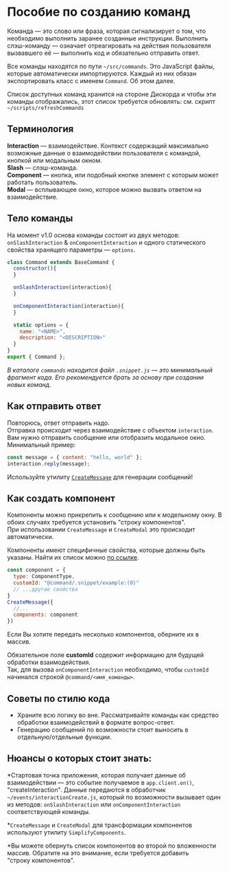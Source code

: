 # Пособие по созданию команд
Команда — это слово или фраза, которая сигнализирует о том, что необходимо выполнить заранее созданные инструкции. Выполнить слэш-команду — означает отреагировать на действия пользователя вызвавшего её — выполнить код и обязательно отправить ответ.
  
Все команды находятся по пути `~/src/commands`. Это JavaScript файлы, которые автоматически импортируются. Каждый из них обязан экспортировать класс с именем `Command`. Об этом далее. 
  
Список доступных команд хранится на стороне Дискорда и чтобы эти команды отображались, этот список требуется обновлять: см. скрипт `~/scripts/refreshCommands`  
## Терминология
**Interaction** — взаимодействие. Контекст содержащий максимально возможные данные о взаимодействии пользователя с командой, кнопкой или модальным окном.  
**Slash** — слэш-команда.  
**Component** — кнопка, или подобный кнопке элемент с которым может работать пользователь.  
**Modal** — всплывающее окно, которое можно вызвать ответом на взаимодействие.
## Тело команды 
На момент v1.0 основа команды состоит из двух методов: `onSlashInteraction` & `onComponentInteraction` и одного статического свойства хранящего параметры — `options`.
```js
class Command extends BaseCommand {
  constructor(){
  }

  onSlashInteraction(interaction){
  }

  onComponentInteraction(interaction){
  }

  static options = {
    name: "<NAME>",
    description: "<DESCRIPTION>"
  }
}
export { Command };
```
_В каталоге `commands` находится файл `.snippet.js` — это минимальный фрагмент кода. Его рекомендуется брать за основу при создании новых команд._


## Как отправить ответ
Повторюсь, ответ отправить надо.  
Отправка происходит через взаимодействие с объектом `interaction`. Вам нужно отправить сообщение или отобразить модальное окно.  
Минимальный пример:  
```js
const message = { content: "hello, world" };
interaction.reply(message);
```
Используйте утилиту [`CreateMessage`]() для генерации сообщений!

## Как создать компонент
Компоненты можно прикрепить к сообщению или к модельному окну. В обоих случаях требуется установить "строку компонентов".  
При использовании `CreateMessage` и `CreateModal` это происходит автоматически.  
  
Компоненты имеют специфичные свойства, которые должны быть указаны. Найти их список можно [по ссылке](https://discord.com/developers/docs/interactions/message-components).
```js
const component = {
  type: ComponentType,
  customId: "@command/.snippet/example:(0)"
  // ...другие свойства 
}
CreateMessage({
  //...
  components: component
})
```
Если Вы хотите передать несколько компонентов, оберните их в массив.  
  
Обязательное поле **customId** содержит информацию для будущей обработки взаимодействия.  
Так, для вызова `onComponentInteraction` необходимо, чтобы `customId` начинался строкой `@command/<имя_команды>`.  

## Советы по стилю кода
- Храните всю логику во вне. Рассматривайте команды как средство обработки взаимодействий в формате вопрос-ответ.
- Генерацию сообщений по возможности стоит выносить в отдельную/отдельные функции. 
 
## Нюансы о которых стоит знать:
\*Стартовая точка приложения, которая получает данные об взаимодействии — это событие получаемое в `app.client.on()`, "createInteraction". Данные передаются в обработчик `~/events/interactionCreate.js`, который по возможности вызывает один из методов: `onSlashInteraction` или `onComponentInteraction` соответствующей команды.  
  
\*`CreateMessage` и `CreateModal` для трансформации компонентов используют утилиту `SimplifyComponents`.

\*Вы можете обернуть список компонентов во второй по вложенности массив. Обратите на это внимание, если требуется добавить "строку компонентов".
